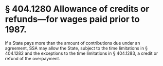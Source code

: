 # § 404.1280   Allowance of credits or refunds—for wages paid prior to 1987.

If a State pays more than the amount of contributions due under an agreement, SSA may allow the State, subject to the time limitations in § 404.1282 and the exceptions to the time limitations in § 404.1283, a credit or refund of the overpayment.




